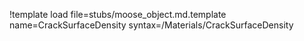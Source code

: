 !template load file=stubs/moose_object.md.template name=CrackSurfaceDensity syntax=/Materials/CrackSurfaceDensity